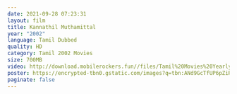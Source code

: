 ```yaml
---
date: 2021-09-28 07:23:31
layout: film
title: Kannathil Muthamittal
year: "2002"
language: Tamil Dubbed
quality: HD
category: Tamil 2002 Movies
size: 700MB
video: http://download.mobilerockers.fun//files/Tamil%20Movies%20Yearly%20Collections/Tamil%202002%20Collections/Kannathil%20Muthamittal%20(2002)/Kannathil%20Muthamittal%20(2002)%20Full%20Movies/Kannathil%20Muthamittal%20(2002)%20HDRip/Kannathil%20Muthamittal%20(2002)%20HDRip%20Single%20Part.mp4
poster: https://encrypted-tbn0.gstatic.com/images?q=tbn:ANd9GcTfUP6pZiRzLqwakVR_mqPCdltFJv7lLqBQQcJehGfrvZg8jHP_CobutKnh-pVvtERL4b4&usqp=CAU
paginate: false
---
```

